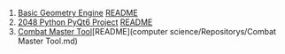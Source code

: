 1. [Basic Geometry Engine](https://github.com/TangenteLakai/basic-geometry-engine) [README](Basic-Geometry-Engine.md)
2. [2048 Python PyQt6 Project](https://github.com/TangenteLakai/2048-Python-PyQt6-Project) [README](Basic-Geometry-Engine.md)
3.  [Combat Master Tool](https://github.com/TangenteLakai/Combat-Master-Tool)[README](computer science/Repositorys/Combat Master Tool.md)
